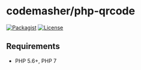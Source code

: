 # codemasher/php-qrcode

[![Packagist](https://img.shields.io/packagist/v/codemasher/php-qrcode.svg?style=flat-square)](https://packagist.org/packages/codemasher/php-qrcode)
[![License](https://img.shields.io/packagist/l/codemasher/php-qrcode.svg?style=flat-square)](LICENSE)

## Requirements
- PHP 5.6+, PHP 7
